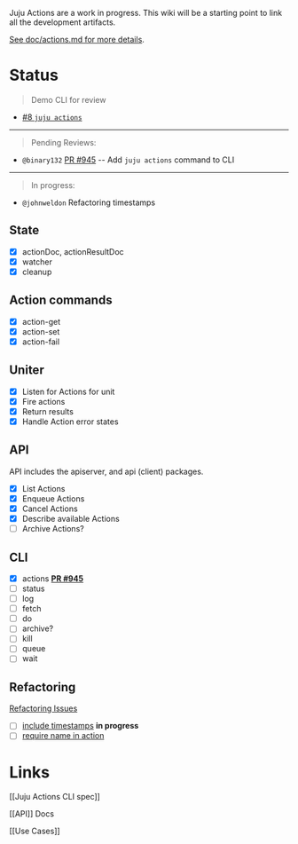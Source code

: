 Juju Actions are a work in progress. This wiki will be a starting point to link all the development artifacts.

[See doc/actions.md for more details](https://github.com/juju-actions/juju/blob/actions/doc/actions.md).

# Status

> Demo CLI for review
 - [#8 `juju actions`](https://github.com/juju-actions/juju/pull/8)

---

> Pending Reviews:
 - `@binary132` [PR #945](https://github.com/juju/juju/pull/945) -- Add `juju actions` command to CLI

---

> In progress:
 - `@johnweldon` Refactoring timestamps

## State

 - [x] actionDoc, actionResultDoc
 - [x] watcher
 - [x] cleanup

## Action commands

 - [x] action-get
 - [x] action-set
 - [x] action-fail

## Uniter

 - [x] Listen for Actions for unit
 - [x] Fire actions
 - [x] Return results
 - [x] Handle Action error states

## API
API includes the apiserver, and api (client) packages.

 - [x] List Actions
 - [x] Enqueue Actions
 - [x] Cancel Actions
 - [x] Describe available Actions
 - [ ] Archive Actions?

## CLI

 - [x] actions **[PR #945](https://github.com/juju/juju/pull/945)**
 - [ ] status
 - [ ] log
 - [ ] fetch
 - [ ] do
 - [ ] archive?
 - [ ] kill
 - [ ] queue
 - [ ] wait

## Refactoring

[Refactoring Issues](https://github.com/juju-actions/juju/issues?q=is%3Aopen+is%3Aissue+label%3Arefactoring)

 - [ ] [include timestamps](https://github.com/juju-actions/juju/issues/6) **in progress**
 - [ ] [require name in action](https://github.com/juju-actions/juju/issues/7) 

# Links

[[Juju Actions CLI spec]]

[[API]] Docs

[[Use Cases]]